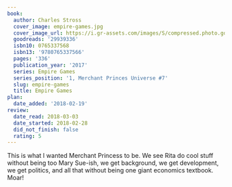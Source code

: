 ```yaml
---
book:
  author: Charles Stross
  cover_image: empire-games.jpg
  cover_image_url: https://i.gr-assets.com/images/S/compressed.photo.goodreads.com/books/1479244298l/29939336._SX98_.jpg
  goodreads: '29939336'
  isbn10: 0765337568
  isbn13: '9780765337566'
  pages: '336'
  publication_year: '2017'
  series: Empire Games
  series_position: '1, Merchant Princes Universe #7'
  slug: empire-games
  title: Empire Games
plan:
  date_added: '2018-02-19'
review:
  date_read: 2018-03-03
  date_started: 2018-02-28
  did_not_finish: false
  rating: 5
---
```


This is what I wanted Merchant Princess to be. We see Rita do cool stuff without being too Mary Sue-ish, we get background, we get development, we get politics, and all that without being one giant economics textbook. Moar!
